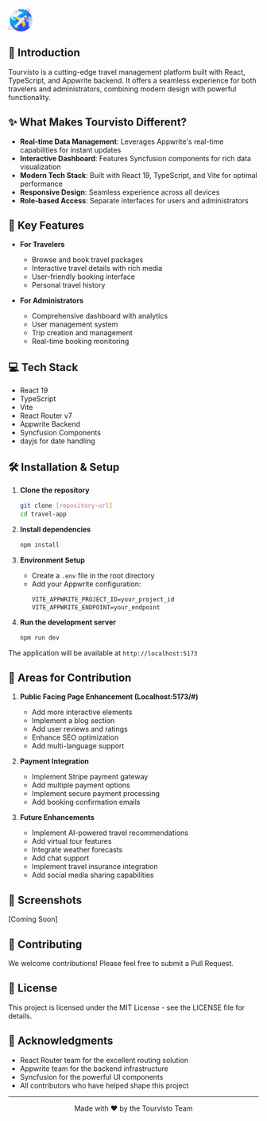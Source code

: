 

<div align="left">
  <span style="display: flex; align-items:left; justify-content: left; gap: 10px;">
    <img src="public/assets/icons/logo.svg" alt="Tourvisto Logo" width="48"/>
    <span style="color: white; font-size: 2rem; font-weight: bold;">Tourvisto</span>
  </span>
</div>

## 🌟 Introduction

Tourvisto is a cutting-edge travel management platform built with React, TypeScript, and Appwrite backend. It offers a seamless experience for both travelers and administrators, combining modern design with powerful functionality.

## ✨ What Makes Tourvisto Different?

- **Real-time Data Management**: Leverages Appwrite's real-time capabilities for instant updates
- **Interactive Dashboard**: Features Syncfusion components for rich data visualization
- **Modern Tech Stack**: Built with React 19, TypeScript, and Vite for optimal performance
- **Responsive Design**: Seamless experience across all devices
- **Role-based Access**: Separate interfaces for users and administrators

## 🚀 Key Features

- **For Travelers**
  - Browse and book travel packages
  - Interactive travel details with rich media
  - User-friendly booking interface
  - Personal travel history

- **For Administrators**
  - Comprehensive dashboard with analytics
  - User management system
  - Trip creation and management
  - Real-time booking monitoring

## 💻 Tech Stack

- React 19
- TypeScript
- Vite
- React Router v7
- Appwrite Backend
- Syncfusion Components
- dayjs for date handling

## 🛠️ Installation & Setup

1. **Clone the repository**
   ```bash
   git clone [repository-url]
   cd travel-app
   ```

2. **Install dependencies**
   ```bash
   npm install
   ```

3. **Environment Setup**
   - Create a `.env` file in the root directory
   - Add your Appwrite configuration:
     ```env
     VITE_APPWRITE_PROJECT_ID=your_project_id
     VITE_APPWRITE_ENDPOINT=your_endpoint
     ```

4. **Run the development server**
   ```bash
   npm run dev
   ```

The application will be available at `http://localhost:5173`

## 🔄 Areas for Contribution

1. **Public Facing Page Enhancement (Localhost:5173/#)**
   - Add more interactive elements
   - Implement a blog section
   - Add user reviews and ratings
   - Enhance SEO optimization
   - Add multi-language support

2. **Payment Integration**
   - Implement Stripe payment gateway
   - Add multiple payment options
   - Implement secure payment processing
   - Add booking confirmation emails

3. **Future Enhancements**
   - Implement AI-powered travel recommendations
   - Add virtual tour features
   - Integrate weather forecasts
   - Add chat support
   - Implement travel insurance integration
   - Add social media sharing capabilities

## 📱 Screenshots

[Coming Soon]

## 🤝 Contributing

We welcome contributions! Please feel free to submit a Pull Request.

## 📜 License

This project is licensed under the MIT License - see the LICENSE file for details.

## 🙏 Acknowledgments

- React Router team for the excellent routing solution
- Appwrite team for the backend infrastructure
- Syncfusion for the powerful UI components
- All contributors who have helped shape this project

---

<div align="center">
  Made with ❤️ by the Tourvisto Team
</div>
